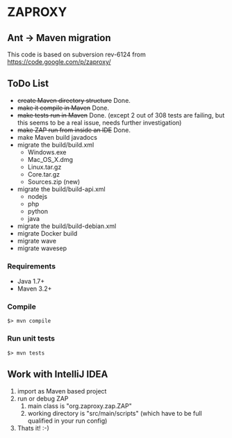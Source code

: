 
# ZAPROXY

## Ant -> Maven migration

This code is based on subversion rev-6124 from https://code.google.com/p/zaproxy/

## ToDo List

* ~~create Maven directory structure~~ Done.
* ~~make it compile in Maven~~ Done.
* ~~make tests run in Maven~~ Done. (except 2 out of 308 tests are failing, but this seems to be a real issue, needs further investigation)
* ~~make ZAP run from inside an IDE~~ Done.
* make Maven build javadocs 
* migrate the build/build.xml
   * Windows.exe
   * Mac_OS_X.dmg
   * Linux.tar.gz
   * Core.tar.gz
   * Sources.zip (new)
* migrate the build/build-api.xml
   * nodejs
   * php
   * python
   * java
* migrate the build/build-debian.xml
* migrate Docker build
* migrate wave
* migrate wavesep

### Requirements

* Java 1.7+
* Maven 3.2+

### Compile

```
$> mvn compile
```

### Run unit tests

```
$> mvn tests
```

## Work with IntelliJ IDEA

1. import as Maven based project
2. run or debug ZAP
   1. main class is "org.zaproxy.zap.ZAP"
   2. working directory is "src/main/scripts" (which have to be full qualified in your run config)
3. Thats it! :-)